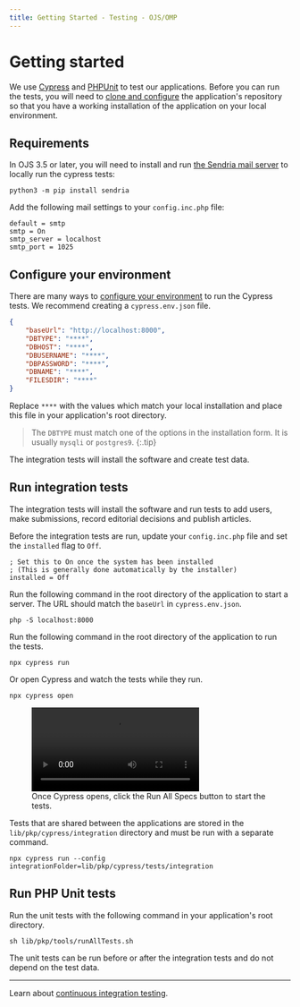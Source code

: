 ```yaml
---
title: Getting Started - Testing - OJS/OMP
---
```


# Getting started

We use [Cypress](https://www.cypress.io/) and [PHPUnit](https://phpunit.de/) to test our applications. Before you can run the tests, you will need to [clone and configure](/dev/documentation/en/getting-started) the application's repository so that you have a working installation of the application on your local environment.

## Requirements

In OJS 3.5 or later, you will need to install and run [the Sendria mail server](https://pypi.org/project/sendria/) to locally run the cypress tests:

```
python3 -m pip install sendria
```

Add the following mail settings to your `config.inc.php` file:

```
default = smtp
smtp = On
smtp_server = localhost
smtp_port = 1025
```

## Configure your environment

There are many ways to [configure your environment](https://docs.cypress.io/guides/guides/environment-variables#Setting) to run the Cypress tests. We recommend creating a `cypress.env.json` file.

```json
{
	"baseUrl": "http://localhost:8000",
	"DBTYPE": "****",
	"DBHOST": "****",
	"DBUSERNAME": "****",
	"DBPASSWORD": "****",
	"DBNAME": "****",
	"FILESDIR": "****"
}
```

Replace `****` with the values which match your local installation and place this file in your application's root directory.

> The `DBTYPE` must match one of the options in the installation form. It is usually `mysqli` or `postgres9`.
{:.tip}

The integration tests will install the software and create test data.

## Run integration tests

The integration tests will install the software and run tests to add users, make submissions, record editorial decisions and publish articles.

Before the integration tests are run, update your `config.inc.php` file and set the `installed` flag to `Off`.

```
; Set this to On once the system has been installed
; (This is generally done automatically by the installer)
installed = Off
```

Run the following command in the root directory of the application to start a server. The URL should match the `baseUrl` in `cypress.env.json`.

```
php -S localhost:8000
```

Run the following command in the root directory of the application to run the tests.

```
npx cypress run
```

Or open Cypress and watch the tests while they run.

```
npx cypress open
```

<figure class="video_container">
  <video controls="true" allowfullscreen="true">
    <source src="./cypress-open.mp4" type="video/mp4">
  </video>
  <figcaption>Once Cypress opens, click the Run All Specs button to start the tests.</figcaption>
</figure>

Tests that are shared between the applications are stored in the `lib/pkp/cypress/integration` directory and must be run with a separate command.

```
npx cypress run --config integrationFolder=lib/pkp/cypress/tests/integration
```

## Run PHP Unit tests

Run the unit tests with the following command in your application's root directory.

```
sh lib/pkp/tools/runAllTests.sh
```

The unit tests can be run before or after the integration tests and do not depend on the test data.

---

Learn about [continuous integration testing](./continuous-integration).

